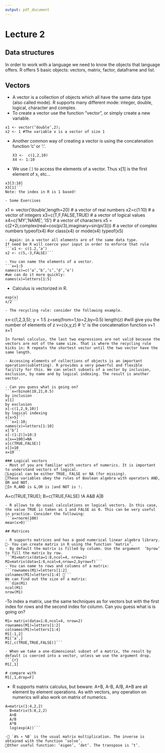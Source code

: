 ```yaml
---
output: pdf_document
---
```

# Lecture 2

## Data structures
In order to work with a language we need to know the objects that language offers. R offers 5 basic objects: vectors, matrix, factor, dataframe and list.

## Vectors
- A vector is a collection of objects which all have the same data type (also called mode). R supports many different mode: integer, double, logical, character and complex.
- To create a vector use the function ”vector”, or simply create a new variable.
```{r}
x1 <- vector(’double’,2);
x2 <- 1 #The variable x is a vector of size 1
```
- Another common way of creating a vector is using the concatenation function ’c’ or ’:’.
  ```
  X3 <-  c(1,2,10)
  X4 <- 1:10
  ```
- We use `[]` to access the elements of a vector. Thus x[1] is the first element of x, etc...
```x3[1]+2
x3[3:10]
X3[1]```
Note: the index in R is 1 based!

- Some Exercises
```
x1 <- vector(’double’,length=20) # a vector of real numbers
x2=c(1:10) # a vector of integers
x3=c(T,F,FALSE,TRUE) # a vector of logical values
x4=c(’MY’,’NAME’, ’IS’) # a vector of characters
x5 = c(2+2i,complex(real=cos(pi/3),imaginary=sin(pi/3))) # a vector of complex numbers
typeof(x4) #or class(x4) or mode(x4)
typeof(x5)
```
- Again: in a vector all elements are of the same data type.
If need be R will coerce your input in order to enforce that rule
```x1 <- c(1.2,’a’)
x2 <- c(5,-3,FALSE)```

- You can name the elements of a vector.
```x=1:5
names(x)=c(‘a’,’b’,’c’,’d’,’e’)
#we can do it more quickly:
names(x)=letters[1:5]

```
- Calculus is vectorized in R.
``` x=c(1,3)
exp(x)
x/2```

- The recycling rule: consider the following example.
  ```
  x<-c(1,2,3,5);
  y = 1:5
  z=seq(from=1,to=2,by=0.5)
  length(z)  #will give you the number of elements of z
  v=c(x,y,z) # ‘c’ is the concatenation function
  v+1
  x+1
  ```
In formal calculus, the last two expressions are not valid because the vectors are not of the same size. That is where the recycling rule kicks in: R repeats the shortest vector until the two vector have the same length.

- Accessing elements of collections of objects is an important operation(subletting). R provides a very powerful and flexible facility for this. We can select subsets of a vector by inclusion, exclusion, by name and by logical indexing. The result is another vector.

- Can you guess what is going on?
```x=rbinom(10,21,0.5)
by inclusion
x[1]
by exclusion
x[-c(1,2,9,10)]
by logical indexing  
x[x>5]```
```x=1:10;
names(x)=letters[1:10]
x[’b’]
x[-(1:2)]=10:3
x[x==100]=NA
x[c(TRUE,FALSE)]
x[]=10
x=10```

### Logical vectors
- Most of you are familiar with vectors of numerics. It is important to understand vectors of logical.
􏰁Logical can be either TRUE, FALSE or NA (for missing).
􏰁These variables obey the rules of Boolean algebra with operators AND, OR and NOT.
􏰁In R,AND is &,OR is |and NOT is !.
```
A=c(TRUE,TRUE);
B=c(TRUE,FALSE)
!A
A&B
A|B
```
- R allows to do usual calculations on logical vectors. In this case, the value TRUE is taken as 1 and FALSE as 0. This can be very useful in practice. Consider the following:
```x=rnorm(100)
mean(x>0)```

## Matrices

- R supports matrices and has a good numerical linear algebra library.
􏰁- You can create matrix in R using the function ’matrix’.
- By default the matrix is filled by column. Use the argument  ’byrow’ to fill the matrix by row.
```M1=matrix(data=1:8,ncol=4, nrow=2)
M2=matrix(data=1:8,ncol=4,nrow=2,byrow=T)```
- You can name to rows and columns of a matrix:
```rownames(M1)=letters[1:2]
colnames(M1)=letters[1:4] 􏰁```
We can find out the size of a matrix:
```dim(M1)
ncol(M1)
nrow(M1)
```
-To index a matrix, use the same techniques as for vectors but with the first index for rows and the second index for column. Can you guess what is is going on?
```{r}
M1= matrix(data=1:8,ncol=4, nrow=2)
rownames(M1)=letters[1:2]
colnames(M1)=letters[1:4]
M1[-1,2]
M1[’a’,]
M1[,c(TRUE,TRUE,FALSE)]```

- When we take a one-dimensional subset of a matrix, the result by default is coerced into a vector, unless we use the argument drop.
```{r}
M1[,1]

# compare with
M1[,1,drop=F]
```

- R supports matrix calculus, but beware: A+B, A-B, A/B, A*B are all element by element operations. As with vectors, any operation on numerics will also work on matrix of numerics.
```
A=matrix(1:4,2,2)
  B=matrix(5:8,2,2)
  A+B
  A/B
  A*B
  log(exp(A))```

-􏰁 `A% ∗ %B` is the usual matrix multiplication. The inverse is obtained with the function ’solve’.
􏰁Other useful function: ’eigen’, ’det’. The transpose is ’t’.

